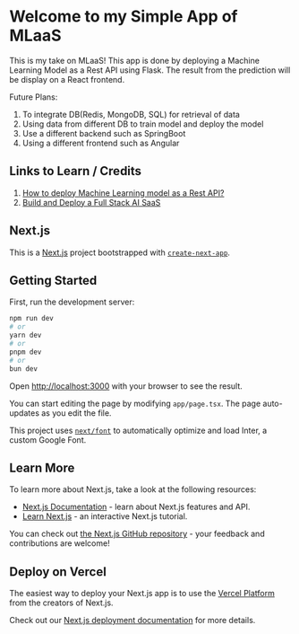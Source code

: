 # Welcome to my Simple App of MLaaS

This is my take on MLaaS!
This app is done by deploying a Machine Learning Model as a Rest API using Flask.
The result from the prediction will be display on a React frontend.

Future Plans:

1. To integrate DB(Redis, MongoDB, SQL) for retrieval of data
2. Using data from different DB to train model and deploy the model
3. Use a different backend such as SpringBoot
4. Using a different frontend such as Angular

## Links to Learn / Credits

1. [How to deploy Machine Learning model as a Rest API?](https://www.youtube.com/watch?v=AZfJ8buL5II&list=PLU6NNgLin9kpcUiY0ZBWrWd7xeuJJkyOB&index=3)
2. [Build and Deploy a Full Stack AI SaaS](https://www.youtube.com/watch?v=bZFedu-0emE)

## Next.js

This is a [Next.js](https://nextjs.org/) project bootstrapped with [`create-next-app`](https://github.com/vercel/next.js/tree/canary/packages/create-next-app).

## Getting Started

First, run the development server:

```bash
npm run dev
# or
yarn dev
# or
pnpm dev
# or
bun dev
```

Open [http://localhost:3000](http://localhost:3000) with your browser to see the result.

You can start editing the page by modifying `app/page.tsx`. The page auto-updates as you edit the file.

This project uses [`next/font`](https://nextjs.org/docs/basic-features/font-optimization) to automatically optimize and load Inter, a custom Google Font.

## Learn More

To learn more about Next.js, take a look at the following resources:

- [Next.js Documentation](https://nextjs.org/docs) - learn about Next.js features and API.
- [Learn Next.js](https://nextjs.org/learn) - an interactive Next.js tutorial.

You can check out [the Next.js GitHub repository](https://github.com/vercel/next.js/) - your feedback and contributions are welcome!

## Deploy on Vercel

The easiest way to deploy your Next.js app is to use the [Vercel Platform](https://vercel.com/new?utm_medium=default-template&filter=next.js&utm_source=create-next-app&utm_campaign=create-next-app-readme) from the creators of Next.js.

Check out our [Next.js deployment documentation](https://nextjs.org/docs/deployment) for more details.
